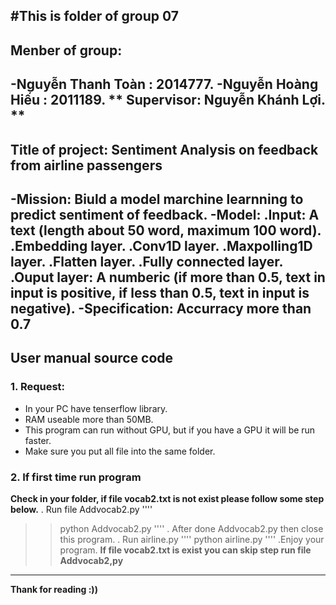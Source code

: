 #This is folder of group 07
--------------------------------

## Menber of group:
-Nguyễn Thanh Toàn : 2014777.
-Nguyễn Hoàng Hiếu : 2011189.
** Supervisor: Nguyễn Khánh Lợi. **
--------------------------------
## Title of project: Sentiment Analysis on feedback from airline passengers
-Mission: Biuld a model marchine learnning to predict sentiment of feedback.
-Model: 
	.Input: A text (length about 50 word, maximum 100 word).
	.Embedding layer.
	.Conv1D layer.
	.Maxpolling1D layer.
	.Flatten layer.
	.Fully connected layer.
	.Ouput layer: A numberic (if more than 0.5, text in input is positive, if less than 0.5, text in input is negative).
-Specification: Accurracy more than 0.7
------------------------------
## User manual source code
### 1. Request:
- In your PC have tenserflow library.
- RAM useable more than 50MB.
- This program can run without GPU, but if you have a GPU it will be run faster.
- Make sure you put all file into the same folder.
### 2. If first time run program
**Check in your folder, if file vocab2.txt is not exist please follow some step below.**
. Run file Addvocab2.py
''''
>> python Addvocab2.py
''''
. After done Addvocab2.py then close this program.
. Run airline.py
''''
>> python airline.py
''''
.Enjoy your program. 
**If file vocab2.txt is exist you can skip step run file Addvocab2,py**

---------------------------------------
**Thank for reading :))**


